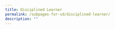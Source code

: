 ```yaml
---
title: Disciplined Learner
permalink: /subpages-for-sd/disciplined-learner/
description: ""
---
```

